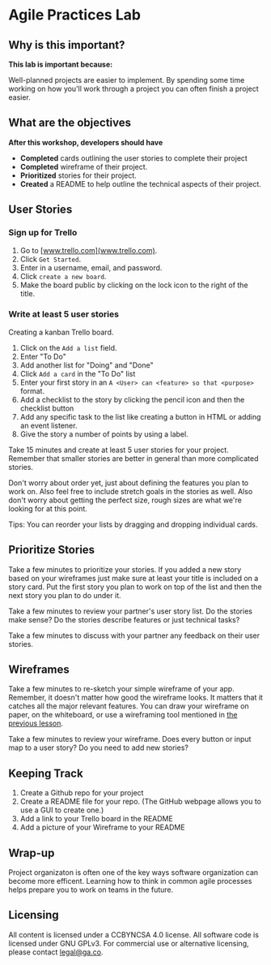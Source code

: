 <!-- Didn't get to this till 10:45, otherwise timing pretty spot-on -->

# Agile Practices Lab

<!--Second time 10:45, but didn't do tic-tac-toe priority and sizing yet, so added in right after opening -->
<!--WDI5 10:35 -->
<!--10:30 5 minutes -->

## Why is this important?

__This lab is important because:__

Well-planned projects are easier to implement. By spending some time working on how you'll work through a 
project you can often finish a project easier.

## What are the objectives 

__After this workshop, developers should have__ 

* **Completed** cards outlining the user stories to complete their project
* **Completed** wireframe of their project.
* **Prioritized** stories for their project.
* **Created** a README to help outline the technical aspects of their project.

<!--10:47 -->
<!--Doing tic-tac-toe stories here -->
<!--10:58 after tic-tac-toe-->

<!--10:35 5 minutes -->
<!-- This is already done from last class, except for "make board public" -->
## User Stories 
### Sign up for Trello
1. Go to [www.trello.com](www.trello.com).
2. Click ``Get Started``.
3. Enter in a username, email, and password.
4. Click `create a new board`.
5. Make the board public by clicking on the lock icon to the right of the title.

<!--Actually 11:00-->
<!--10:40 15 minutes -->

### Write at least 5 user stories
Creating a kanban Trello board.

1. Click on the `Add a list` field.
2. Enter "To Do"
3. Add another list for "Doing" and "Done"
4. Click ``Add a card`` in the "To Do" list 
5. Enter your first story in an ``A <User> can <feature> so that <purpose>`` format.
6. Add a checklist to the story by clicking the pencil icon and then the checklist button
6. Add any specific task to the list like creating a button in HTML or adding an event listener.
7. Give the story a number of points by using a label.

Take 15 minutes and create at least 5 user stories for your project. Remember that smaller stories are
better in general than more complicated stories.

Don't worry about order yet, just about defining the features you plan to work on. Also feel free 
to include stretch goals in the stories as well. Also don't worry about getting the perfect size, rough 
sizes are what we're looking for at this point.

Tips: 
You can reorder your lists by dragging and dropping individual cards.

<!--WDI5 10:59 -->
<!--Actually 11:14 -->
<!--10:55 5 minutes -->

## Prioritize Stories
Take a few minutes to prioritize your stories. If you added a new story based on your wireframes just make 
sure at least your title is included on a story card. Put the first story you plan to work on top of the 
list and then the next story you plan to do under it.

<!--Actually 11:18 -->
<!--11:00 10 minutes -->

Take a few minutes to review your partner's user story list. Do the stories make sense? Do the stories 
describe features or just technical tasks?

Take a few minutes to discuss with your partner any feedback on their user stories.

<!--Actually 11:28 -->
<!--11:15 WDI5, discussing with partner takes a while-->
<!--11:10 15 minutes -->

## Wireframes
Take a few minutes to re-sketch your simple wireframe of your app. Remember, it doesn't matter how good the 
wireframe looks. It matters that it catches all the major relevant features. You can draw your wireframe 
on paper, on the whiteboard, or use a wireframing tool mentioned in [the previous lesson](https://github.com/den-materials/software-development-best-practices).

Take a few minutes to review your wireframe. Does every button or input map to a user story? Do you need to 
add new stories?

<!--Actually 11:35 -->
<!--11:25 5 minutes -->

## Keeping Track 
1. Create a Github repo for your project
2. Create a README file for your repo. (The GitHub webpage allows you to use a GUI to create one.)
3. Add a link to your Trello board in the README
4. Add a picture of your Wireframe to your README

## Wrap-up
Project organizaton is often one of the key ways software organization can become more efficent. 
Learning how to think in common agile processes helps prepare you to work on teams in the future.

<!--Actually 11:45 -->
<!--WDI5 ~11:30, giving devs till 12 to prep for their first standup -->

## Licensing
All content is licensed under a CC­BY­NC­SA 4.0 license.
All software code is licensed under GNU GPLv3. For commercial use or alternative licensing, please contact legal@ga.co.
